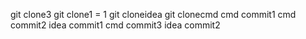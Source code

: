 git clone3
git clone1 = 1
git cloneidea
git clonecmd
cmd commit1
cmd commit2
idea commit1
cmd commit3
idea commit2
